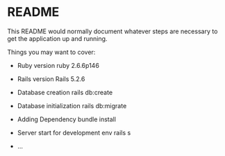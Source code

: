 # README

This README would normally document whatever steps are necessary to get the
application up and running.

Things you may want to cover:

* Ruby version
  ruby 2.6.6p146

* Rails version
  Rails 5.2.6

* Database creation
  rails db:create

* Database initialization
  rails db:migrate

* Adding Dependency
  bundle install

* Server start for development env
  rails s
* ...

